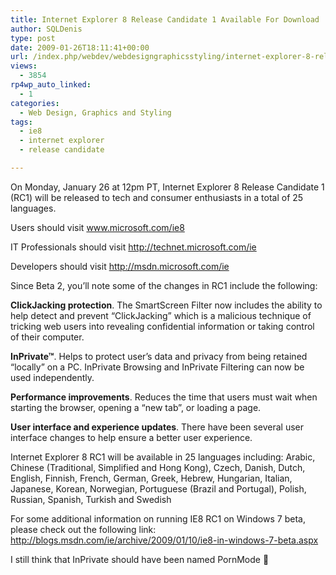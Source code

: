```yaml
---
title: Internet Explorer 8 Release Candidate 1 Available For Download
author: SQLDenis
type: post
date: 2009-01-26T18:11:41+00:00
url: /index.php/webdev/webdesigngraphicsstyling/internet-explorer-8-release-candidate-1/
views:
  - 3854
rp4wp_auto_linked:
  - 1
categories:
  - Web Design, Graphics and Styling
tags:
  - ie8
  - internet explorer
  - release candidate

---
```

On Monday, January 26 at 12pm PT, Internet Explorer 8 Release Candidate 1 (RC1) will be released to tech and consumer enthusiasts in a total of 25 languages.

Users should visit www.microsoft.com/ie8

IT Professionals should visit http://technet.microsoft.com/ie

Developers should visit http://msdn.microsoft.com/ie

Since Beta 2, you’ll note some of the changes in RC1 include the following:

**ClickJacking protection**. The SmartScreen Filter now includes the ability to help detect and prevent “ClickJacking” which is a malicious technique of tricking web users into revealing confidential information or taking control of their computer.

**InPrivate™**. Helps to protect user’s data and privacy from being retained “locally” on a PC. InPrivate Browsing and InPrivate Filtering can now be used independently.

**Performance improvements**. Reduces the time that users must wait when starting the browser, opening a “new tab”, or loading a page.

**User interface and experience updates**. There have been several user interface changes to help ensure a better user experience.

Internet Explorer 8 RC1 will be available in 25 languages including: Arabic, Chinese (Traditional, Simplified and Hong Kong), Czech, Danish, Dutch, English, Finnish, French, German, Greek, Hebrew, Hungarian, Italian, Japanese, Korean, Norwegian, Portuguese (Brazil and Portugal), Polish, Russian, Spanish, Turkish and Swedish

For some additional information on running IE8 RC1 on Windows 7 beta, please check out the following link: http://blogs.msdn.com/ie/archive/2009/01/10/ie8-in-windows-7-beta.aspx

I still think that InPrivate should have been named PornMode 🙂